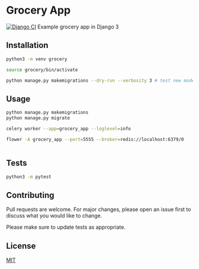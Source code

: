 # Grocery App
[![Django CI](https://github.com/delitamakanda/GroceryApp/actions/workflows/django.yml/badge.svg?branch=main)](https://github.com/delitamakanda/GroceryApp/actions/workflows/django.yml)
Example grocery app in Django 3

## Installation

```bash
python3 -m venv grocery

source grocery/bin/activate

python manage.py makemigrations --dry-run --verbosity 3 # test new models
```

## Usage

```bash
python manage.py makemigrations
python manage.py migrate

celery worker --app=grocery_app --loglevel=info

flower -A grocery_app --port=5555 --broker=redis://localhost:6379/0
```

```python

```

## Tests
```bash
python3 -m pytest
```

## Contributing
Pull requests are welcome. For major changes, please open an issue first to discuss what you would like to change.

Please make sure to update tests as appropriate.

## License
[MIT](https://choosealicense.com/licenses/mit/)